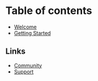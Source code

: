 # Table of contents

* [Welcome](README.md)
* [Getting Started](getting-started.md)

## Links

* [Community](links/community.md)
* [Support](links/support.md)
